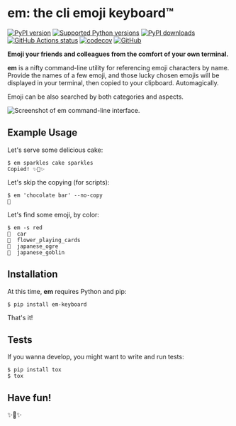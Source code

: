 # em: the cli emoji keyboard™

[![PyPI version](https://img.shields.io/pypi/v/em-keyboard.svg?logo=pypi&logoColor=FFE873)](https://pypi.org/project/em-keyboard/)
[![Supported Python versions](https://img.shields.io/pypi/pyversions/em-keyboard.svg?logo=python&logoColor=FFE873)](https://pypi.org/project/em-keyboard/)
[![PyPI downloads](https://img.shields.io/pypi/dm/em-keyboard.svg)](https://pypistats.org/packages/em-keyboard)
[![GitHub Actions status](https://github.com/hugovk/em-keyboard/workflows/Test/badge.svg)](https://github.com/hugovk/em-keyboard/actions)
[![codecov](https://codecov.io/gh/hugovk/em-keyboard/branch/master/graph/badge.svg)](https://codecov.io/gh/hugovk/em-keyboard)
[![GitHub](https://img.shields.io/github/license/hugovk/em-keyboard.svg)](LICENSE)

**Emoji your friends and colleagues from the comfort of your own
terminal.**

**em** is a nifty command-line utility for referencing emoji characters
by name. Provide the names of a few emoji, and those lucky chosen emojis
will be displayed in your terminal, then copied to your clipboard.
Automagically.

Emoji can be also searched by both categories and aspects.

![Screenshot of em command-line
interface.](http://f.cl.ly/items/0P3e11201W1o420O1N1S/Screen%20Shot%202016-07-25%20at%202.00.32%20AM.png)

## Example Usage

Let's serve some delicious cake:

    $ em sparkles cake sparkles
    Copied! ✨🍰✨

Let's skip the copying (for scripts):

    $ em 'chocolate bar' --no-copy
    🍫

Let's find some emoji, by color:

    $ em -s red
    🚗  car
    🎴  flower_playing_cards
    👹  japanese_ogre
    👺  japanese_goblin

## Installation

At this time, **em** requires Python and pip:

    $ pip install em-keyboard

That's it!

## Tests

If you wanna develop, you might want to write and run tests:

    $ pip install tox
    $ tox

## Have fun!

✨🍰✨
